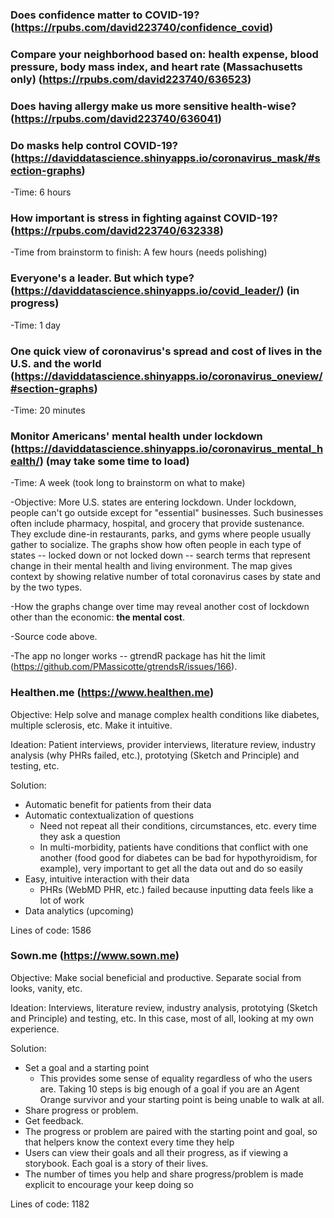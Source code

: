 ### Does confidence matter to COVID-19? (https://rpubs.com/david223740/confidence_covid)

### Compare your neighborhood based on: health expense, blood pressure, body mass index, and heart rate (Massachusetts only) (https://rpubs.com/david223740/636523)

### Does having allergy make us more sensitive health-wise? (https://rpubs.com/david223740/636041)

### Do masks help control COVID-19? (https://daviddatascience.shinyapps.io/coronavirus_mask/#section-graphs)
-Time: 6 hours

### How important is stress in fighting against COVID-19? (https://rpubs.com/david223740/632338)
-Time from brainstorm to finish: A few hours (needs polishing)

### Everyone's a leader. But which type? (https://daviddatascience.shinyapps.io/covid_leader/) (in progress)
-Time: 1 day

### One quick view of coronavirus's spread and cost of lives in the U.S. and the world (https://daviddatascience.shinyapps.io/coronavirus_oneview/#section-graphs)
-Time: 20 minutes

### Monitor Americans' mental health under lockdown (https://daviddatascience.shinyapps.io/coronavirus_mental_health/) (may take some time to load)
-Time: A week (took long to brainstorm on what to make)

-Objective: More U.S. states are entering lockdown. Under lockdown, people can't go outside except for "essential" businesses. Such businesses often include pharmacy, hospital, and grocery that provide sustenance. They exclude dine-in restaurants, parks, and gyms where people usually gather to socialize. The graphs show how often people in each type of states -- locked down or not locked down -- search terms that represent change in their mental health and living environment. The map gives context by showing relative number of total coronavirus cases by state and by the two types. 

-How the graphs change over time may reveal another cost of lockdown other than the economic: **the mental cost**. 

-Source code above. 

-The app no longer works -- gtrendR package has hit the limit (https://github.com/PMassicotte/gtrendsR/issues/166). 

### Healthen.me (https://www.healthen.me)

Objective: Help solve and manage complex health conditions like diabetes, multiple sclerosis, etc. Make it intuitive. 

Ideation: Patient interviews, provider interviews, literature review, industry analysis (why PHRs failed, etc.), prototying (Sketch and Principle) and testing, etc. 

Solution: 
- Automatic benefit for patients from their data
- Automatic contextualization of questions
  - Need not repeat all their conditions, circumstances, etc. every time they ask a question
  - In multi-morbidity, patients have conditions that conflict with one another (food good for diabetes can be bad for hypothyroidism, for example), very important to get all the data out and do so easily
- Easy, intuitive interaction with their data
  - PHRs (WebMD PHR, etc.) failed because inputting data feels like a lot of work
- Data analytics (upcoming)

Lines of code: 1586

### Sown.me (https://www.sown.me)

Objective: Make social beneficial and productive. Separate social from looks, vanity, etc. 

Ideation: Interviews, literature review, industry analysis, prototying (Sketch and Principle) and testing, etc. In this case, most of all, looking at my own experience. 

Solution: 
- Set a goal and a starting point
  - This provides some sense of equality regardless of who the users are. Taking 10 steps is big enough of a goal if you are an Agent Orange survivor and your starting point is being unable to walk at all. 
- Share progress or problem. 
- Get feedback. 
- The progress or problem are paired with the starting point and goal, so that helpers know the context every time they help
- Users can view their goals and all their progress, as if viewing a storybook. Each goal is a story of their lives. 
- The number of times you help and share progress/problem is made explicit to encourage your keep doing so

Lines of code: 1182
